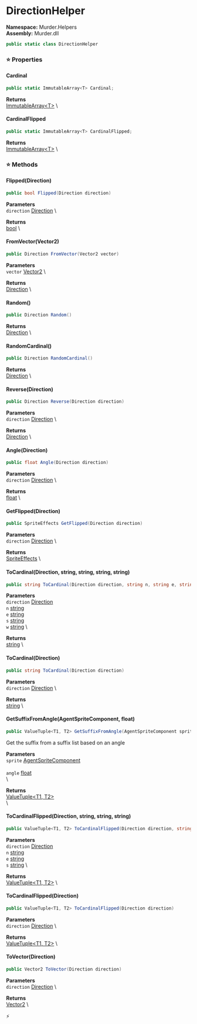 # DirectionHelper

**Namespace:** Murder.Helpers \
**Assembly:** Murder.dll

```csharp
public static class DirectionHelper
```

### ⭐ Properties
#### Cardinal
```csharp
public static ImmutableArray<T> Cardinal;
```

**Returns** \
[ImmutableArray\<T\>](https://learn.microsoft.com/en-us/dotnet/api/System.Collections.Immutable.ImmutableArray-1?view=net-7.0) \
#### CardinalFlipped
```csharp
public static ImmutableArray<T> CardinalFlipped;
```

**Returns** \
[ImmutableArray\<T\>](https://learn.microsoft.com/en-us/dotnet/api/System.Collections.Immutable.ImmutableArray-1?view=net-7.0) \
### ⭐ Methods
#### Flipped(Direction)
```csharp
public bool Flipped(Direction direction)
```

**Parameters** \
`direction` [Direction](/Murder/Helpers/Direction.html) \

**Returns** \
[bool](https://learn.microsoft.com/en-us/dotnet/api/System.Boolean?view=net-7.0) \

#### FromVector(Vector2)
```csharp
public Direction FromVector(Vector2 vector)
```

**Parameters** \
`vector` [Vector2](/Murder/Core/Geometry/Vector2.html) \

**Returns** \
[Direction](/Murder/Helpers/Direction.html) \

#### Random()
```csharp
public Direction Random()
```

**Returns** \
[Direction](/Murder/Helpers/Direction.html) \

#### RandomCardinal()
```csharp
public Direction RandomCardinal()
```

**Returns** \
[Direction](/Murder/Helpers/Direction.html) \

#### Reverse(Direction)
```csharp
public Direction Reverse(Direction direction)
```

**Parameters** \
`direction` [Direction](/Murder/Helpers/Direction.html) \

**Returns** \
[Direction](/Murder/Helpers/Direction.html) \

#### Angle(Direction)
```csharp
public float Angle(Direction direction)
```

**Parameters** \
`direction` [Direction](/Murder/Helpers/Direction.html) \

**Returns** \
[float](https://learn.microsoft.com/en-us/dotnet/api/System.Single?view=net-7.0) \

#### GetFlipped(Direction)
```csharp
public SpriteEffects GetFlipped(Direction direction)
```

**Parameters** \
`direction` [Direction](/Murder/Helpers/Direction.html) \

**Returns** \
[SpriteEffects](https://docs.monogame.net/api/Microsoft.Xna.Framework.Graphics.SpriteEffects.html) \

#### ToCardinal(Direction, string, string, string, string)
```csharp
public string ToCardinal(Direction direction, string n, string e, string s, string w)
```

**Parameters** \
`direction` [Direction](/Murder/Helpers/Direction.html) \
`n` [string](https://learn.microsoft.com/en-us/dotnet/api/System.String?view=net-7.0) \
`e` [string](https://learn.microsoft.com/en-us/dotnet/api/System.String?view=net-7.0) \
`s` [string](https://learn.microsoft.com/en-us/dotnet/api/System.String?view=net-7.0) \
`w` [string](https://learn.microsoft.com/en-us/dotnet/api/System.String?view=net-7.0) \

**Returns** \
[string](https://learn.microsoft.com/en-us/dotnet/api/System.String?view=net-7.0) \

#### ToCardinal(Direction)
```csharp
public string ToCardinal(Direction direction)
```

**Parameters** \
`direction` [Direction](/Murder/Helpers/Direction.html) \

**Returns** \
[string](https://learn.microsoft.com/en-us/dotnet/api/System.String?view=net-7.0) \

#### GetSuffixFromAngle(AgentSpriteComponent, float)
```csharp
public ValueTuple<T1, T2> GetSuffixFromAngle(AgentSpriteComponent sprite, float angle)
```

Get the suffix from a suffix list based on an angle

**Parameters** \
`sprite` [AgentSpriteComponent](/Murder/Components/AgentSpriteComponent.html) \
\
`angle` [float](https://learn.microsoft.com/en-us/dotnet/api/System.Single?view=net-7.0) \
\

**Returns** \
[ValueTuple\<T1, T2\>](https://learn.microsoft.com/en-us/dotnet/api/System.ValueTuple-2?view=net-7.0) \
\

#### ToCardinalFlipped(Direction, string, string, string)
```csharp
public ValueTuple<T1, T2> ToCardinalFlipped(Direction direction, string n, string e, string s)
```

**Parameters** \
`direction` [Direction](/Murder/Helpers/Direction.html) \
`n` [string](https://learn.microsoft.com/en-us/dotnet/api/System.String?view=net-7.0) \
`e` [string](https://learn.microsoft.com/en-us/dotnet/api/System.String?view=net-7.0) \
`s` [string](https://learn.microsoft.com/en-us/dotnet/api/System.String?view=net-7.0) \

**Returns** \
[ValueTuple\<T1, T2\>](https://learn.microsoft.com/en-us/dotnet/api/System.ValueTuple-2?view=net-7.0) \

#### ToCardinalFlipped(Direction)
```csharp
public ValueTuple<T1, T2> ToCardinalFlipped(Direction direction)
```

**Parameters** \
`direction` [Direction](/Murder/Helpers/Direction.html) \

**Returns** \
[ValueTuple\<T1, T2\>](https://learn.microsoft.com/en-us/dotnet/api/System.ValueTuple-2?view=net-7.0) \

#### ToVector(Direction)
```csharp
public Vector2 ToVector(Direction direction)
```

**Parameters** \
`direction` [Direction](/Murder/Helpers/Direction.html) \

**Returns** \
[Vector2](/Murder/Core/Geometry/Vector2.html) \



⚡